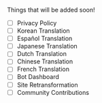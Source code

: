 Things that will be added soon!

- [ ] Privacy Policy
- [ ] Korean Translation
- [ ] Español Translation
- [ ] Japanese Translation
- [ ] Dutch Translation
- [ ] Chinese Translation
- [ ] French Translation
- [ ] Bot Dashboard
- [ ] Site Retransformation
- [ ] Community Contributions
